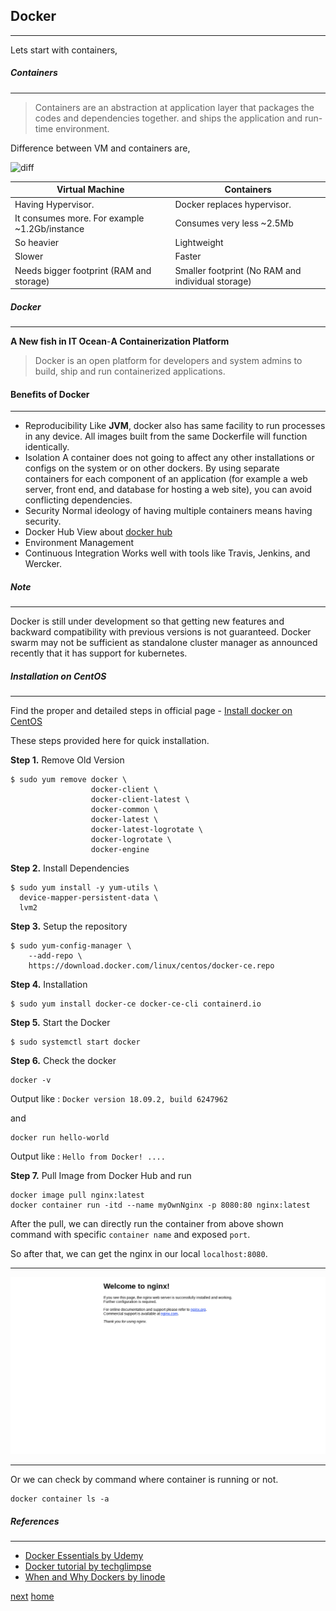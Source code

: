 ## Docker
---

Lets start with containers,

##### Containers
---

> Containers are an abstraction at application layer that packages the codes and dependencies together.
and ships the application and run-time environment.

Difference between VM and containers are,

![diff](https://techglimpse.com/wp-content/uploads/2016/03/Container-vs-VMs.jpg)

|Virtual Machine|Containers|
|---------------|----------|
|Having Hypervisor.| Docker replaces hypervisor.|
|It consumes more. For example ~1.2Gb/instance|Consumes very less ~2.5Mb|
|So heavier|Lightweight|
|Slower|Faster|
|Needs bigger footprint (RAM and storage)|Smaller footprint (No RAM and individual storage)|


##### Docker
---

**A New fish in IT Ocean**-**A Containerization Platform**

> Docker is an open platform for developers and system admins to build, ship and run
containerized applications.

#### Benefits of Docker
---

- Reproducibility
    Like **JVM**, docker also has same facility to run processes in any device. 
    All images built from the same Dockerfile will function identically.
- Isolation
    A container does not going to affect any other installations or configs on the system or on other dockers.
    By using separate containers for each component of an application (for example a web server, front end, and database for hosting a web site), you can avoid conflicting dependencies.
- Security
    Normal ideology of having multiple containers means having security. 
- Docker Hub
    View about [docker hub](https://hub.docker.com)
- Environment Management
- Continuous Integration
    Works well with tools like Travis, Jenkins, and Wercker.
    
    
##### Note
---

Docker is still under development so that getting new features and backward compatibility with previous versions is not guaranteed.
Docker swarm may not be sufficient as standalone cluster manager as announced recently that it has support for kubernetes. 


##### Installation on CentOS
---

Find the proper and detailed steps in official page - [Install docker on CentOS](https://docs.docker.com/install/linux/docker-ce/centos/)

These steps provided here for quick installation.

**Step 1.** Remove Old Version

```commandline
$ sudo yum remove docker \
                  docker-client \
                  docker-client-latest \
                  docker-common \
                  docker-latest \
                  docker-latest-logrotate \
                  docker-logrotate \
                  docker-engine
```

**Step 2.** Install Dependencies

```commandline
$ sudo yum install -y yum-utils \
  device-mapper-persistent-data \
  lvm2
```

**Step 3.** Setup the repository

```commandline
$ sudo yum-config-manager \
    --add-repo \
    https://download.docker.com/linux/centos/docker-ce.repo
```

**Step 4.** Installation

```commandline
$ sudo yum install docker-ce docker-ce-cli containerd.io
```

**Step 5.** Start the Docker

```commandline
$ sudo systemctl start docker
```

**Step 6.** Check the docker

```commandline
docker -v
```
Output like : `Docker version 18.09.2, build 6247962` 

and

```commandline
docker run hello-world
```

Output like : `Hello from Docker! ....` 

**Step 7.** Pull Image from Docker Hub and run
```commandline
docker image pull nginx:latest
docker container run -itd --name myOwnNginx -p 8080:80 nginx:latest
```

After the pull, we can directly run the container from above shown command with specific `container name` and exposed `port`.

So after that, we can get the nginx in our local `localhost:8080`.

---

![img](/assets/img/nginx.png)

---

Or we can check by command where container is running or not.

```commandline
docker container ls -a
``` 

##### References
---

- [Docker Essentials by Udemy](https://www.udemy.com/docker-essentials)
- [Docker tutorial by techglimpse](https://techglimpse.com/docker-installation-tutorial-centos/)
- [When and Why Dockers by linode](https://www.linode.com/docs/applications/containers/when-and-why-to-use-docker/)

[next](/02-Dockerarchitecture/readme.md)
[home](/readme.md) 